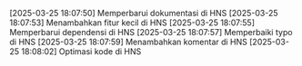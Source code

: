 [2025-03-25 18:07:50] Memperbarui dokumentasi di HNS
[2025-03-25 18:07:53] Menambahkan fitur kecil di HNS
[2025-03-25 18:07:55] Memperbarui dependensi di HNS
[2025-03-25 18:07:57] Memperbaiki typo di HNS
[2025-03-25 18:07:59] Menambahkan komentar di HNS
[2025-03-25 18:08:02] Optimasi kode di HNS

